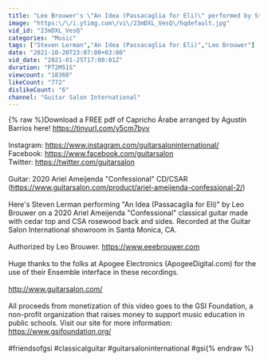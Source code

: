 ```yaml
---
title: "Leo Brouwer's \"An Idea (Passacaglia for Eli)\" performed by Steven Lerman on a 2020 Ariel Ameijenda"
image: "https:\/\/i.ytimg.com\/vi\/23mDXL_VesQ\/hqdefault.jpg"
vid_id: "23mDXL_VesQ"
categories: "Music"
tags: ["Steven Lerman","An Idea (Passacaglia for Eli)","Leo Brouwer"]
date: "2021-10-20T23:07:00+03:00"
vid_date: "2021-01-25T17:00:01Z"
duration: "PT2M51S"
viewcount: "18360"
likeCount: "772"
dislikeCount: "6"
channel: "Guitar Salon International"
---
```

{% raw %}Download a FREE pdf of Capricho Árabe arranged by Agustín Barrios here! <a rel="nofollow" target="blank" href="https://tinyurl.com/y5cm7byv">https://tinyurl.com/y5cm7byv</a><br /> <br />Instagram: <a rel="nofollow" target="blank" href="https://www.instagram.com/guitarsaloninternational/">https://www.instagram.com/guitarsaloninternational/</a><br />Facebook: <a rel="nofollow" target="blank" href="https://www.facebook.com/guitarsalon">https://www.facebook.com/guitarsalon</a><br />Twitter: <a rel="nofollow" target="blank" href="https://twitter.com/guitarsalon">https://twitter.com/guitarsalon</a><br /><br />Guitar: 2020 Ariel Ameijenda &quot;Confessional&quot; CD/CSAR (<a rel="nofollow" target="blank" href="https://www.guitarsalon.com/product/ariel-ameijenda-confessional-2/)">https://www.guitarsalon.com/product/ariel-ameijenda-confessional-2/)</a><br /><br />Here's Steven Lerman performing &quot;An Idea (Passacaglia for Eli)&quot; by Leo Brouwer on a 2020 Ariel Ameijenda &quot;Confessional&quot; classical guitar made with cedar top and CSA rosewood back and sides. Recorded at the Guitar Salon International showroom in Santa Monica, CA.<br /><br />Authorized by Leo Brouwer. <a rel="nofollow" target="blank" href="https://www.eeebrouwer.com">https://www.eeebrouwer.com</a><br /><br />Huge thanks to the folks at Apogee Electronics (ApogeeDigital.com) for the use of their Ensemble interface in these recordings.<br /><br /><a rel="nofollow" target="blank" href="http://www.guitarsalon.com/">http://www.guitarsalon.com/</a><br /><br />All proceeds from monetization of this video goes to the GSI Foundation, a non-profit organization that raises money to support music education in public schools. Visit our site for more information: <a rel="nofollow" target="blank" href="https://www.gsifoundation.org/">https://www.gsifoundation.org/</a><br /><br />#friendsofgsi #classicalguitar #guitarsaloninternational #gsi{% endraw %}
